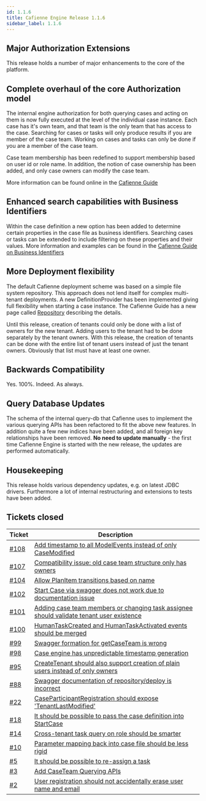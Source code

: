 ```yaml
---
id: 1.1.6
title: Cafienne Engine Release 1.1.6
sidebar_label: 1.1.6
---
```


## Major Authorization Extensions

This release holds a number of major enhancements to the core of the platform.

## Complete overhaul of the core Authorization model

The internal engine authorization for both querying cases and acting on them is now fully executed at the level of the individual case instance. Each case has it's own team, and that team is the only team that has access to the case. Searching for cases or tasks will only produce results if you are member of the case team. Working on cases and tasks can only be done if you are a member of the case team.

Case team membership has been redefined to support membership based on user id or role name. In addition, the notion of case ownership has been added, and only case owners can modify the case team.

More information can be found online in the [Cafienne Guide](https://cafienne.github.io/docs/api/case-team.html)

## Enhanced search capabilities with Business Identifiers

Within the case definition a new option has been added to determine certain properties in the case file as business identifiers. Searching cases or tasks can be extended to include filtering on these properties and their values.
More information and examples can be found in the [Cafienne Guide on Business Identifiers](https://cafienne.github.io/docs/extensions/business-identifiers.html)

## More Deployment flexibility
The default Cafienne deployment scheme was based on a simple file system repository. This approach does not lend itself for complex multi-tenant deployments.
A new DefinitionProvider has been implemented giving full flexibility when starting a case instance.
The Cafienne Guide has a new page called [Repository](https://cafienne.github.io/docs/engine/repository.html) describing the details.

Until this release, creation of tenants could only be done with a list of owners for the new tenant. Adding users to the tenant had to be done separately by the tenant owners. With this release, the creation of tenants can be done with the entire list of tenant users instead of just the tenant owners. Obviously that list must have at least one owner. 

## Backwards Compatibility
Yes. 100%.
Indeed.
As always.

## Query Database Updates
The schema of the internal query-db that Cafienne uses to implement the various querying APIs has been refactored to fit the above new features. 
In addition quite a few new indices have been added, and all foreign key relationships have been removed.
**No need to update manually**  - the first time Cafienne Engine is started with the new release, the updates are performed automatically.

## Housekeeping
This release holds various dependency updates, e.g. on latest JDBC drivers.
Furthermore a lot of internal restructuring and extensions to tests have been added.

## Tickets closed

| Ticket   | Description |
|----------|-------------|
| [#108](https://github.com/cafienne/cafienne-engine/issues/108) | [Add timestamp to all ModelEvents instead of only CaseModified](https://github.com/cafienne/cafienne-engine/issues/)
| [#107](https://github.com/cafienne/cafienne-engine/issues/107) | [Compatibility issue: old case team structure only has owners](https://github.com/cafienne/cafienne-engine/issues/)
| [#104](https://github.com/cafienne/cafienne-engine/issues/104) | [Allow PlanItem transitions based on name](https://github.com/cafienne/cafienne-engine/issues/)
| [#102](https://github.com/cafienne/cafienne-engine/issues/102) | [Start Case via swagger does not work due to documentation issue](https://github.com/cafienne/cafienne-engine/issues/)
| [#101](https://github.com/cafienne/cafienne-engine/issues/101) | [Adding case team members or changing task assignee should validate tenant user existence](https://github.com/cafienne/cafienne-engine/issues/)
| [#100](https://github.com/cafienne/cafienne-engine/issues/100) | [HumanTaskCreated and HumanTaskActivated events should be merged](https://github.com/cafienne/cafienne-engine/issues/)
| [#99](https://github.com/cafienne/cafienne-engine/issues/99)   | [Swagger formation for getCaseTeam is wrong](https://github.com/cafienne/cafienne-engine/issues/)
| [#98](https://github.com/cafienne/cafienne-engine/issues/98)   | [Case engine has unpredictable timestamp generation](https://github.com/cafienne/cafienne-engine/issues/)
| [#95](https://github.com/cafienne/cafienne-engine/issues/95)   | [CreateTenant should also support creation of plain users instead of only owners](https://github.com/cafienne/cafienne-engine/issues/)
| [#88](https://github.com/cafienne/cafienne-engine/issues/88)   | [Swagger documentation of repository/deploy is incorrect](https://github.com/cafienne/cafienne-engine/issues/)
| [#22](https://github.com/cafienne/cafienne-engine/issues/22)   | [CaseParticipantRegistration should expose 'TenantLastModified'](https://github.com/cafienne/cafienne-engine/issues/)
| [#18](https://github.com/cafienne/cafienne-engine/issues/18)   | [It should be possible to pass the case definition into StartCase](https://github.com/cafienne/cafienne-engine/issues/)
| [#14](https://github.com/cafienne/cafienne-engine/issues/14)   | [Cross-tenant task query on role should be smarter](https://github.com/cafienne/cafienne-engine/issues/)
| [#10](https://github.com/cafienne/cafienne-engine/issues/10)   | [Parameter mapping back into case file should be less rigid](https://github.com/cafienne/cafienne-engine/issues/)
| [#5](https://github.com/cafienne/cafienne-engine/issues/5)     | [It should be possible to re-assign a task](https://github.com/cafienne/cafienne-engine/issues/)
| [#3](https://github.com/cafienne/cafienne-engine/issues/3)     | [Add CaseTeam Querying APIs](https://github.com/cafienne/cafienne-engine/issues/)
| [#2](https://github.com/cafienne/cafienne-engine/issues/2)     | [User registration should not accidentally erase user name and email](https://github.com/cafienne/cafienne-engine/issues/)

